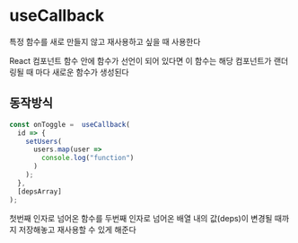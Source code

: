 # useCallback

특정 함수를 새로 만들지 않고 재사용하고 싶을 때 사용한다

React 컴포넌트 함수 안에 함수가 선언이 되어 있다면 이 함수는 해당 컴포넌트가 랜더링될 때 마다 새로운 함수가 생성된다

## 동작방식

```jsx
const onToggle =  useCallback(
  id => {
    setUsers(
      users.map(user =>
        console.log("function")
      )
    );
  },
  [depsArray]
);
```

첫번째 인자로 넘어온 함수를 두번째 인자로 넘어온 배열 내의 값(deps)이 변경될 때까지 저장해놓고 재사용할 수 있게 해준다